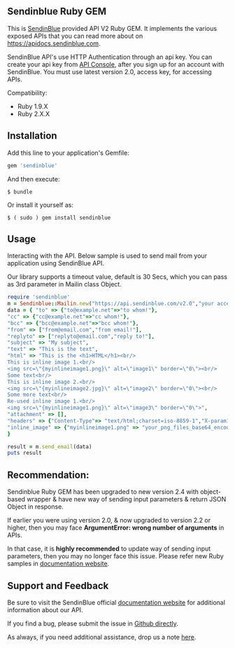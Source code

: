 ## Sendinblue Ruby GEM

This is [SendinBlue](https://www.sendinblue.com) provided API V2 Ruby GEM. It implements the various exposed APIs that you can read more about on https://apidocs.sendinblue.com.

SendinBlue API's use HTTP Authentication through an api key. You can create your api key from [API Console](https://my.sendinblue.com/advanced/apikey), after you sign up for an account with SendinBlue. You must use latest version 2.0, access key, for accessing APIs.

Compatibility:

 - Ruby 1.9.X
 - Ruby 2.X.X

## Installation

Add this line to your application's Gemfile:

```ruby
gem 'sendinblue'
```

And then execute:

    $ bundle

Or install it yourself as:

    $ ( sudo ) gem install sendinblue


## Usage

Interacting with the API.
Below sample is used to send mail from your application using SendinBlue API.

Our library supports a timeout value, default is 30 Secs, which you can pass as 3rd parameter in Mailin class Object.

```ruby
require 'sendinblue'
m = Sendinblue::Mailin.new("https://api.sendinblue.com/v2.0","your access key",5)	#Optional parameter: Timeout in Secs
data = { "to" => {"to@example.net"=>"to whom!"},
"cc" => {"cc@example.net"=>"cc whom!"},
"bcc" => {"bcc@example.net"=>"bcc whom!"},
"from" => ["from@email.com","from email!"],
"replyto" => ["replyto@email.com","reply to!"],
"subject" => "My subject",
"text" => "This is the text",
"html" => "This is the <h1>HTML</h1><br/>
This is inline image 1.<br/>
<img src=\"{myinlineimage1.png}\" alt=\"image1\" border=\"0\"><br/>
Some text<br/>
This is inline image 2.<br/>
<img src=\"{myinlineimage2.jpg}\" alt=\"image2\" border=\"0\"><br/>
Some more text<br/>
Re-used inline image 1.<br/>
<img src=\"{myinlineimage1.png}\" alt=\"image3\" border=\"0\">",
"attachment" => [],
"headers" => {"Content-Type"=> "text/html;charset=iso-8859-1","X-param1"=> "value1", "X-param2"=> "value2","X-Mailin-custom"=>"my custom value", "X-Mailin-IP"=> "102.102.1.2", "X-Mailin-Tag" => "My tag"},
"inline_image" => {"myinlineimage1.png" => "your_png_files_base64_encoded_chunk_data","myinlineimage2.jpg" => "your_jpg_files_base64_encoded_chunk_data"}
}

result = m.send_email(data)
puts result
```

## Recommendation:

Sendinblue Ruby GEM has been upgraded to new version 2.4 with object-based wrapper & have new way of sending input parameters & return JSON Object in response.

If earlier you were using version 2.0, & now upgraded to version 2.2 or higher, then you may face **ArgumentError: wrong number of arguments** in APIs.

In that case, it is **highly recommended** to update way of sending input parameters, then you may no longer face this issue.
Please refer new Ruby samples in [documentation website](https://apidocs.sendinblue.com).

## Support and Feedback

Be sure to visit the SendinBlue official [documentation website](https://apidocs.sendinblue.com) for additional information about our API.

If you find a bug, please submit the issue in [Github directly](https://github.com/mailin-api/mailin-api-ruby/issues).

As always, if you need additional assistance, drop us a note [here](https://apidocs.sendinblue.com/support/).
